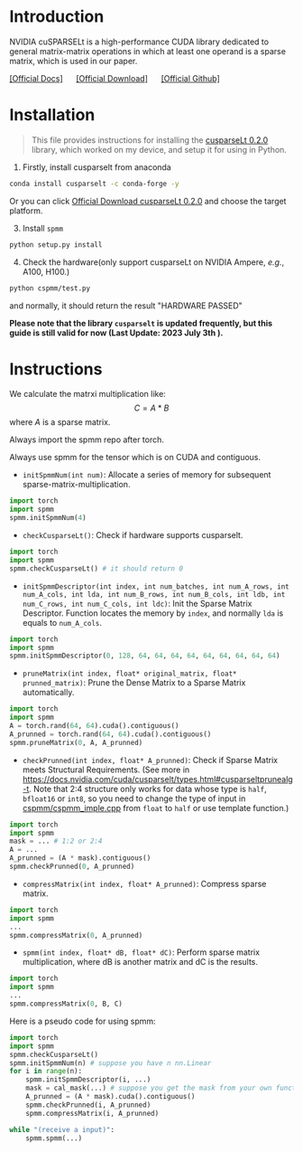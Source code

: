 

# Introduction

NVIDIA cuSPARSELt is a high-performance CUDA library dedicated to general matrix-matrix operations in which at least one operand is a sparse matrix, which is used in our paper. 

[[Official Docs]](https://docs.nvidia.com/cuda/cusparselt/index.html) &nbsp;&nbsp;&nbsp;&nbsp;
[[Official Download]](https://developer.nvidia.com/cusparselt-downloads) &nbsp;&nbsp;&nbsp;&nbsp;
[[Official Github]](https://github.com/NVIDIA/CUDALibrarySamples/tree/master/cuSPARSELt)

# Installation

> This file provides instructions for installing the [cusparseLt 0.2.0](https://docs.nvidia.com/cuda/cusparselt/index.html) library, which worked on my device, and setup it for using in Python.

1. Firstly, install cusparselt from anaconda
```bash
conda install cusparselt -c conda-forge -y
```

Or you can click [Official Download cusparseLt 0.2.0](https://developer.nvidia.com/cusparselt/downloads/v0.2.0) and choose the target platform.

3. Install `spmm`
```bash
python setup.py install
```

4. Check the hardware(only support cusparseLt on NVIDIA Ampere, *e.g.*, A100, H100.)
```bash
python cspmm/test.py
```
and normally, it should return the result "HARDWARE PASSED"



**Please note that the library `cusparselt` is updated frequently, but this guide is still valid for now (Last Update: 2023 July 3th ).**


# Instructions
We calculate the matrxi multiplication like:
$$
C = A * B 
$$
where $A$ is a sparse matrix.

Always import the spmm repo after torch.

Always use spmm for the tensor which is on CUDA and contiguous.

- `initSpmmNum(int num)`: Allocate a series of memory for subsequent sparse-matrix-multiplication.

```python
import torch
import spmm
spmm.initSpmmNum(4)
```

- `checkCusparseLt()`: Check if hardware supports cusparselt.
```python
import torch
import spmm
spmm.checkCusparseLt() # it should return 0
```

- `initSpmmDescriptor(int index, int num_batches, int num_A_rows, int num_A_cols, int lda, int num_B_rows, int num_B_cols, int ldb, int num_C_rows, int num_C_cols, int ldc)`: Init the Sparse Matrix Descriptor. Function locates the memory by `index`, and normally `lda` is equals to `num_A_cols`.

```python
import torch
import spmm
spmm.initSpmmDescriptor(0, 128, 64, 64, 64, 64, 64, 64, 64, 64, 64)
```

- `pruneMatrix(int index, float* original_matrix, float* prunned_matrix)`: Prune the Dense Matrix to a Sparse Matrix automatically.

```python
import torch
import spmm
A = torch.rand(64, 64).cuda().contiguous()
A_prunned = torch.rand(64, 64).cuda().contiguous()
spmm.pruneMatrix(0, A, A_prunned)
```

- `checkPrunned(int index, float* A_prunned)`: Check if Sparse Matrix meets Structural Requirements. (See more in https://docs.nvidia.com/cuda/cusparselt/types.html#cusparseltprunealg-t. Note that 2:4 structure only works for data whose type is `half`, `bfloat16` or `int8`, so you need to change the type of input in [cspmm/cspmm_imple.cpp](cspmm/cspmm_imple.cpp) from `float` to `half` or use template function.)

```python
import torch
import spmm
mask = ... # 1:2 or 2:4
A = ...
A_prunned = (A * mask).contiguous()
spmm.checkPrunned(0, A_prunned)
```

- `compressMatrix(int index, float* A_prunned)`: Compress sparse matrix.
```python
import torch
import spmm
...
spmm.compressMatrix(0, A_prunned)
```


- `spmm(int index, float* dB, float* dC)`: Perform sparse matrix multiplication, where dB is another matrix and dC is the results.

```python
import torch
import spmm
...
spmm.compressMatrix(0, B, C)
```

Here is a pseudo code for using spmm:
```python
import torch
import spmm
spmm.checkCusparseLt()
spmm.initSpmmNum(n) # suppose you have n nn.Linear
for i in range(n):
    spmm.initSpmmDescriptor(i, ...) 
    mask = cal_mask(...) # suppose you get the mask from your own function manually 
    A_prunned = (A * mask).cuda().contiguous()
    spmm.checkPrunned(i, A_prunned)
    spmm.compressMatrix(i, A_prunned)

while "(receive a input)":
    spmm.spmm(...)
```
